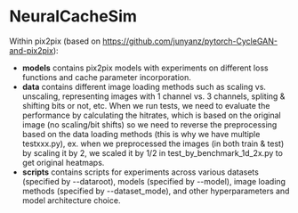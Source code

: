 # NeuralCacheSim

Within pix2pix (based on https://github.com/junyanz/pytorch-CycleGAN-and-pix2pix):
 * **models** contains pix2pix models with experiments on different loss functions and cache parameter incorporation.
 * **data** contains different image loading methods such as scaling vs. unscaling, representing images with 1 channel vs. 3 channels, spliting & shifting bits or not, etc. When we run tests, we need to evaluate the performance by calculating the hitrates, which is based on the original image (no scaling/bit shifts) so we need to reverse the preprocessing based on the data loading methods (this is why we have multiple testxxx.py), ex. when we preprocessed the images (in both train & test) by scaling it by 2, we scaled it by 1/2 in test_by_benchmark_1d_2x.py to get original heatmaps.   
 * **scripts** contains scripts for experiments across various datasets (specified by --dataroot), models (specified by --model), image loading methods (specified by --dataset_mode),  and other hyperparameters and model architecture choice.
   

 
